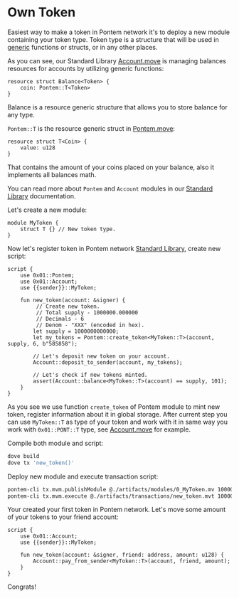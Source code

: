 # Own Token

Easiest way to make a token in Pontem network it's to deploy a new module containing your token type. Token type is a structure that will be used in [generic](https://developers.diem.com/main/docs/move-basics-generics) functions or structs, or in any other places.

As you can see, our Standard Library [Account.move](https://github.com/pontem-network/move-stdlib/blob/master/modules/account.move) is managing balances resources for accounts by utilizing generic functions:

```rustc
resource struct Balance<Token> {
    coin: Pontem::T<Token>
}
```

Balance is a resource generic structure that allows you to store balance for any type. 

`Pontem::T` is the resource generic struct in [Pontem.move](https://github.com/pontem-network/move-stdlib/blob/master/modules/pontem.move):

```rustc
resource struct T<Coin> {
    value: u128
}
```

That contains the amount of your coins placed on your balance, also it implements all balances math.

You can read more about `Pontem` and `Account` modules in our [Standard Library](../move_vm/stdlib.md) documentation.

Let's create a new module:

```rustc
module MyToken {
    struct T {} // New token type.
}
```

Now let's register token in Pontem network [Standard Library](../move_vm/stdlib.md), create new script:

```rustc
script {
    use 0x01::Pontem;
    use 0x01::Account;
    use {{sender}}::MyToken;

    fun new_token(account: &signer) {
         // Create new token.
         // Total supply - 1000000.000000
         // Decimals - 6
         // Denom - "XXX" (encoded in hex).
        let supply = 1000000000000;
        let my_tokens = Pontem::create_token<MyToken::T>(account, supply, 6, b"585858");

        // Let's deposit new token on your account.
        Account::deposit_to_sender(account, my_tokens);

        // Let's check if new tokens minted.
        assert(Account::balance<MyToken::T>(account) == supply, 101);
    }
}
```

As you see we use function `create_token` of Pontem module to mint new token, register information about it in global storage.
After current step you can use `MyToken::T` as type of your token and work with it in same way you work with `0x01::PONT::T` type, see [Account.move](../move_vm/stdlib.md#account) for example.

Compile both module and script:

```sh
dove build
dove tx 'new_token()'
```

Deploy new module and execute transaction script:

```sh
pontem-cli tx.mvm.publishModule @./artifacts/modules/0_MyToken.mv 100000 --seed <seed>
pontem-cli tx.mvm.execute @./artifacts/transactions/new_token.mvt 1000000 --seed <seed>      
```

 Your created your first token in Pontem network. Let's move some amount of your tokens to your friend account:

```rustc
script {
    use 0x01::Account;
    use {{sender}}::MyToken;

    fun new_token(account: &signer, friend: address, amount: u128) {
        Account::pay_from_sender<MyToken::T>(account, friend, amount);
    }
}
```

Congrats!
